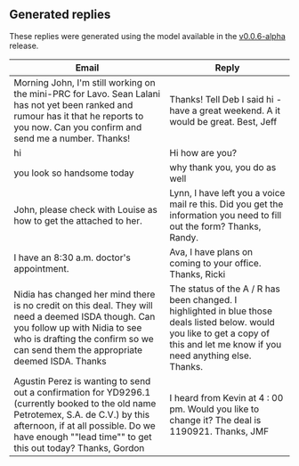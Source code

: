## Generated replies

These replies were generated using the model available in the [v0.0.6-alpha](https://github.com/claudioscheer/seq2seq-bert/releases/tag/v0.0.6-alpha) release.

| Email | Reply |
|---|---|
| Morning John, I'm still working on the mini-PRC for Lavo.  Sean Lalani has not yet been ranked and rumour has it that he reports to you now.  Can you confirm and send me a number. Thanks! | Thanks! Tell Deb I said hi - have a great weekend. A it would be great. Best, Jeff |
| hi | Hi how are you? |
| you look so handsome today | why thank you, you do as well |
| John, please check with Louise as how to get the attached to her. | Lynn, I have left you a voice mail re this. Did you get the information you need to fill out the form? Thanks, Randy. |
| I have an 8:30 a.m. doctor's appointment. | Ava, I have plans on coming to your office. Thanks, Ricki |
| Nidia has changed her mind there is no credit on this deal.  They will need a deemed ISDA though.  Can you follow up with Nidia to see who is drafting the confirm so we can send them the appropriate deemed ISDA. Thanks | The status of the A / R has been changed. I highlighted in blue those deals listed below. would you like to get a copy of this and let me know if you need anything else. Thanks. |
| Agustin Perez is wanting to send out a confirmation for YD9296.1 (currently booked to the old name Petrotemex, S.A. de C.V.) by this afternoon, if at all possible. Do we have enough ""lead time"" to get this out today? Thanks, Gordon | I heard from Kevin at 4 : 00 pm. Would you like to change it? The deal is 1190921. Thanks, JMF |